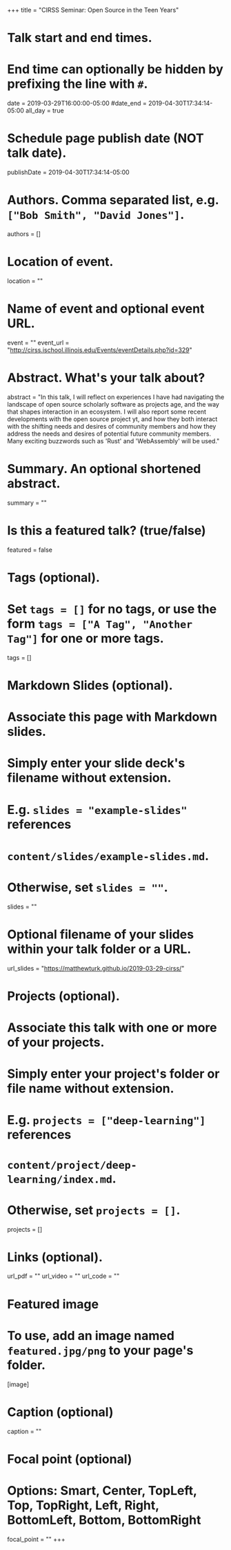 +++
title = "CIRSS Seminar: Open Source in the Teen Years"

# Talk start and end times.
#   End time can optionally be hidden by prefixing the line with `#`.
date = 2019-03-29T16:00:00-05:00
#date_end = 2019-04-30T17:34:14-05:00
all_day = true

# Schedule page publish date (NOT talk date).
publishDate = 2019-04-30T17:34:14-05:00

# Authors. Comma separated list, e.g. `["Bob Smith", "David Jones"]`.
authors = []

# Location of event.
location = ""

# Name of event and optional event URL.
event = ""
event_url = "http://cirss.ischool.illinois.edu/Events/eventDetails.php?id=329"

# Abstract. What's your talk about?
abstract = "In this talk, I will reflect on experiences I have had navigating the landscape of open source scholarly software as projects age, and the way that shapes interaction in an ecosystem.  I will also report some recent developments with the open source project yt, and how they both interact with the shifting needs and desires of community members and how they address the needs and desires of potential future community members.  Many exciting buzzwords such as 'Rust' and 'WebAssembly' will be used."

# Summary. An optional shortened abstract.
summary = ""

# Is this a featured talk? (true/false)
featured = false

# Tags (optional).
#   Set `tags = []` for no tags, or use the form `tags = ["A Tag", "Another Tag"]` for one or more tags.
tags = []

# Markdown Slides (optional).
#   Associate this page with Markdown slides.
#   Simply enter your slide deck's filename without extension.
#   E.g. `slides = "example-slides"` references 
#   `content/slides/example-slides.md`.
#   Otherwise, set `slides = ""`.
slides = ""

# Optional filename of your slides within your talk folder or a URL.
url_slides = "https://matthewturk.github.io/2019-03-29-cirss/"

# Projects (optional).
#   Associate this talk with one or more of your projects.
#   Simply enter your project's folder or file name without extension.
#   E.g. `projects = ["deep-learning"]` references 
#   `content/project/deep-learning/index.md`.
#   Otherwise, set `projects = []`.
projects = []

# Links (optional).
url_pdf = ""
url_video = ""
url_code = ""

# Featured image
# To use, add an image named `featured.jpg/png` to your page's folder. 
[image]
  # Caption (optional)
  caption = ""

  # Focal point (optional)
  # Options: Smart, Center, TopLeft, Top, TopRight, Left, Right, BottomLeft, Bottom, BottomRight
  focal_point = ""
+++
